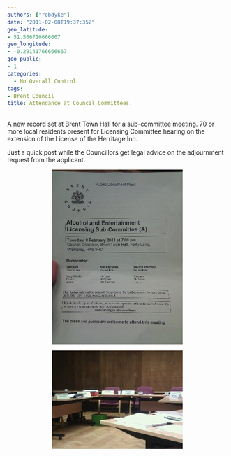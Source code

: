 ```yaml
---
authors: ["robdyke"]
date: "2011-02-08T19:37:35Z"
geo_latitude:
- 51.566710666667
geo_longitude:
- -0.29141766666667
geo_public:
- 1
categories:
  - No Overall Control
tags:
- Brent Council
title: Attendance at Council Committees.
---
```

A new record set at Brent Town Hall for a sub-committee meeting. 70 or more local residents present for Licensing Committee hearing on the extension of the License of the Herritage Inn.

Just a quick post while the Councillors get legal advice on the adjournment request from the applicant.

<a alt="image" href="/pubfiles/2011/02/wpid-IMG_20110208_1913411.jpg"><img style="display:block;margin-right:auto;margin-left:auto;" alt="image" src="/pubfiles/2011/02/wpid-IMG_20110208_191341.jpg" /></a>
  
<a alt="image" href="/pubfiles/2011/02/wpid-12971937684821.jpg"><img style="display:block;margin-right:auto;margin-left:auto;" alt="image" src="/pubfiles/2011/02/wpid-1297193768482.jpg" /></a>
